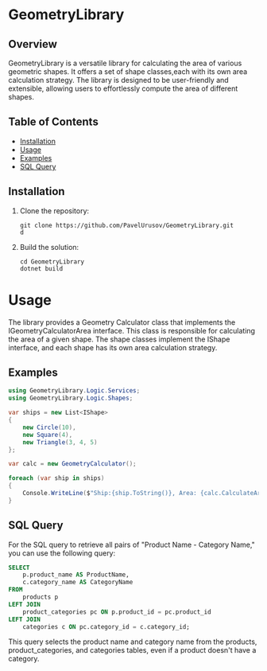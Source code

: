 # GeometryLibrary

## Overview

GeometryLibrary is a versatile library for calculating the area of various geometric shapes. It offers a set of shape classes,each with its own area calculation strategy. The library is designed to be user-friendly and extensible, allowing users to effortlessly compute the area of different shapes.

## Table of Contents

- [Installation](#installation)
- [Usage](#usage)
- [Examples](#examples)
- [SQL Query](#sql-query)

## Installation

1. Clone the repository:
   ```shell
   git clone https://github.com/PavelUrusov/GeometryLibrary.git
   d
2. Build the solution:
    ```shell
    cd GeometryLibrary
    dotnet build

# Usage

The library provides a Geometry Calculator class that implements the IGeometryCalculatorArea interface. This class is responsible for calculating the area of a given shape. The shape classes implement the IShape interface, and each shape has its own area calculation strategy.

## Examples

```C#
using GeometryLibrary.Logic.Services;
using GeometryLibrary.Logic.Shapes;

var ships = new List<IShape>
{
    new Circle(10),
    new Square(4),
    new Triangle(3, 4, 5)
};

var calc = new GeometryCalculator();

foreach (var ship in ships)
{
    Console.WriteLine($"Ship:{ship.ToString()}, Area: {calc.CalculateArea(ship)}");
}
```

## SQL Query

For the SQL query to retrieve all pairs of "Product Name - Category Name," you can use the following query:

```sql
SELECT
    p.product_name AS ProductName,
    c.category_name AS CategoryName
FROM
    products p
LEFT JOIN
    product_categories pc ON p.product_id = pc.product_id
LEFT JOIN
    categories c ON pc.category_id = c.category_id;
```

This query selects the product name and category name from the products, product_categories, and categories tables, even if a product doesn't have a category.

